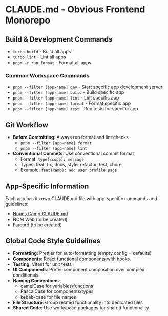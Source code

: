 # CLAUDE.md - Obvious Frontend Monorepo

## Build & Development Commands

- `turbo build` - Build all apps
- `turbo lint` - Lint all apps
- `pnpm -r run format` - Format all apps

### Common Workspace Commands

- `pnpm --filter [app-name] dev` - Start specific app development server
- `pnpm --filter [app-name] build` - Build specific app
- `pnpm --filter [app-name] lint` - Lint specific app
- `pnpm --filter [app-name] format` - Format specific app
- `pnpm --filter [app-name] test` - Run tests for specific app

## Git Workflow

- **Before Committing**: Always run format and lint checks
  - `pnpm --filter [app-name] format`
  - `pnpm --filter [app-name] lint`
- **Conventional Commits**: Use conventional commit format
  - Format: `type(scope): message`
  - Types: feat, fix, docs, style, refactor, test, chore
  - Example: `feat(camp): add user profile page`

## App-Specific Information

Each app has its own CLAUDE.md file with app-specific commands and guidelines:

- [Nouns Camp CLAUDE.md](/apps/nouns-camp/CLAUDE.md)
- NOM Web (to be created)
- Farcord (to be created)

## Global Code Style Guidelines

- **Formatting**: Prettier for auto-formatting (empty config = defaults)
- **Components**: React functional components with hooks
- **Testing**: Vitest for unit tests
- **UI Components**: Prefer component composition over complex conditionals
- **Naming Conventions**:
  - camelCase for variables/functions
  - PascalCase for components/types
  - kebab-case for file names
- **File Structure**: Group related functionality into dedicated files
- **Shared Code**: Use workspace packages for shared functionality
